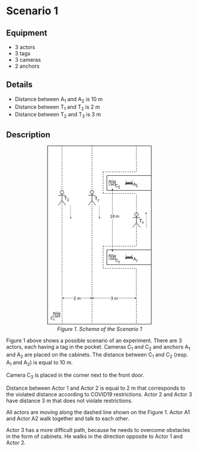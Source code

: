 # Scenario 1

## Equipment

- 3 actors
- 3 tags 
- 3 cameras
- 2 anchors

## Details

- Distance between A<sub>1</sub> and A<sub>2</sub> is 10 m
- Distance between T<sub>1</sub> and T<sub>2</sub> is 2 m
- Distance between T<sub>2</sub> and T<sub>3</sub> is 3 m

## Description

<p align="center">
    <img src="scenario_1.png" alt="scenario-1" title="Scenario 1" /><br/>
    <em>Figure 1. Schema of the Scenario 1</em>
</p>

Figure 1 above shows a possible scenario of an experiment. There are 3 actors, each having a tag in the pocket. Cameras C<sub>1</sub> and C<sub>2</sub> and anchors A<sub>1</sub> and A<sub>2</sub> are placed on the cabinets. The distance between C<sub>1</sub> and C<sub>2</sub> (resp. A<sub>1</sub> and A<sub>2</sub>) is equal to 10 m.

Camera C<sub>3</sub> is placed in the corner next to the front door.

Distance between Actor 1 and Actor 2 is equal to 2 m that corresponds to the violated distance according to COVID19 restrictions. Actor 2 and Actor 3 have distance 3 m that does not violate restrictions.

All actors are moving along the dashed line shown on the Figure 1. Actor A1 and Actor A2 walk together and talk to each other. 

Actor 3 has a more difficult path, because he needs to overcome obstacles in the form of cabinets. He walks in the direction opposite to Actor 1 and Actor 2.
